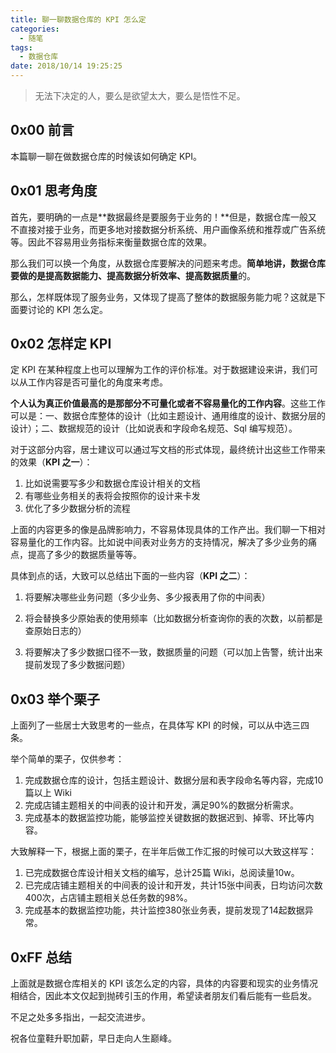 ```yaml
---
title: 聊一聊数据仓库的 KPI 怎么定
categories:
  - 随笔
tags:
  - 数据仓库
date: 2018/10/14 19:25:25
---
```


> 无法下决定的人，要么是欲望太大，要么是悟性不足。

## 0x00 前言

本篇聊一聊在做数据仓库的时候该如何确定 KPI。

<!-- more -->

## 0x01 思考角度

首先，要明确的一点是**数据最终是要服务于业务的！**但是，数据仓库一般又不直接对接于业务，而更多地对接数据分析系统、用户画像系统和推荐或广告系统等。因此不容易用业务指标来衡量数据仓库的效果。

那么我们可以换一个角度，从数据仓库要解决的问题来考虑。**简单地讲，数据仓库要做的是提高数据能力、提高数据分析效率、提高数据质量**的。

那么，怎样既体现了服务业务，又体现了提高了整体的数据服务能力呢？这就是下面要讨论的 KPI 怎么定。

## 0x02 怎样定 KPI 

定 KPI 在某种程度上也可以理解为工作的评价标准。对于数据建设来讲，我们可以从工作内容是否可量化的角度来考虑。

**个人认为真正价值最高的是那部分不可量化或者不容易量化的工作内容**。这些工作可以是：一、数据仓库整体的设计（比如主题设计、通用维度的设计、数据分层的设计）；二、数据规范的设计（比如说表和字段命名规范、Sql 编写规范）。

对于这部分内容，居士建议可以通过写文档的形式体现，最终统计出这些工作带来的效果（**KPI 之一**）：

1. 比如说需要写多少和数据仓库设计相关的文档
2. 有哪些业务相关的表将会按照你的设计来卡发
3. 优化了多少数据分析的流程

上面的内容更多的像是品牌影响力，不容易体现具体的工作产出。我们聊一下相对容易量化的工作内容。比如说中间表对业务方的支持情况，解决了多少业务的痛点，提高了多少的数据质量等等。

具体到点的话，大致可以总结出下面的一些内容（**KPI 之二**）：

1. 将要解决哪些业务问题（多少业务、多少报表用了你的中间表）

2. 将会替换多少原始表的使用频率（比如数据分析查询你的表的次数，以前都是查原始日志的）

3. 将要解决了多少数据口径不一致，数据质量的问题（可以加上告警，统计出来提前发现了多少数据问题）

## 0x03 举个栗子

上面列了一些居士大致思考的一些点，在具体写 KPI 的时候，可以从中选三四条。

举个简单的栗子，仅供参考：

1. 完成数据仓库的设计，包括主题设计、数据分层和表字段命名等内容，完成10篇以上 Wiki
2. 完成店铺主题相关的中间表的设计和开发，满足90%的数据分析需求。
3. 完成基本的数据监控功能，能够监控关键数据的数据迟到、掉零、环比等内容。

大致解释一下，根据上面的栗子，在半年后做工作汇报的时候可以大致这样写：

1. 已完成数据仓库设计相关文档的编写，总计25篇 Wiki，总阅读量10w。
2. 已完成店铺主题相关的中间表的设计和开发，共计15张中间表，日均访问次数400次，占店铺主题相关总任务数的98%。
3. 完成基本的数据监控功能，共计监控380张业务表，提前发现了14起数据异常。

## 0xFF 总结

上面就是数据仓库相关的 KPI 该怎么定的内容，具体的内容要和现实的业务情况相结合，因此本文仅起到抛砖引玉的作用，希望读者朋友们看后能有一些启发。

不足之处多多指出，一起交流进步。

祝各位童鞋升职加薪，早日走向人生巅峰。